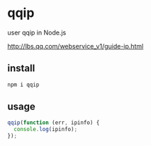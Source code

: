 # qqip


user qqip in Node.js

http://lbs.qq.com/webservice_v1/guide-ip.html

## install

```bash
npm i qqip
```

## usage

```js
qqip(function (err, ipinfo) {
  console.log(ipinfo); 
});
```
